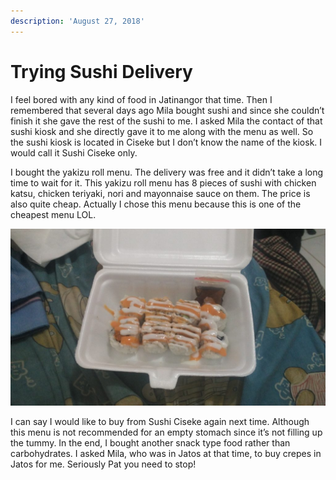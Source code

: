 ```yaml
---
description: 'August 27, 2018'
---
```


# Trying Sushi Delivery

I feel bored with any kind of food in Jatinangor that time. Then I remembered that several days ago Mila bought sushi and since she couldn’t finish it she gave the rest of the sushi to me. I asked Mila the contact of that sushi kiosk and she directly gave it to me along with the menu as well. So the sushi kiosk is located in Ciseke but I don’t know the name of the kiosk. I would call it Sushi Ciseke only.

I bought the yakizu roll menu. The delivery was free and it didn’t take a long time to wait for it. This yakizu roll menu has 8 pieces of sushi with chicken katsu, chicken teriyaki, nori and mayonnaise sauce on them. The price is also quite cheap. Actually I chose this menu because this is one of the cheapest menu LOL.

![](../../.gitbook/assets/image%20%2817%29.png)

I can say I would like to buy from Sushi Ciseke again next time. Although this menu is not recommended for an empty stomach since it’s not filling up the tummy. In the end, I bought another snack type food rather than carbohydrates. I asked Mila, who was in Jatos at that time, to buy crepes in Jatos for me. Seriously Pat you need to stop!

